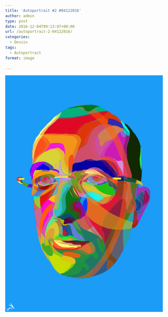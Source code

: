 ```yaml
---
title: 'Autoportrait #2 #04122016'
author: admin
type: post
date: 2016-12-04T09:13:07+00:00
url: /autoportrait-2-04122016/
categories:
  - Dessin
tags:
  - Autoportrait
format: image

---
```

![Autoportrait #2 #04122016](./Autoportrait_2.jpg)